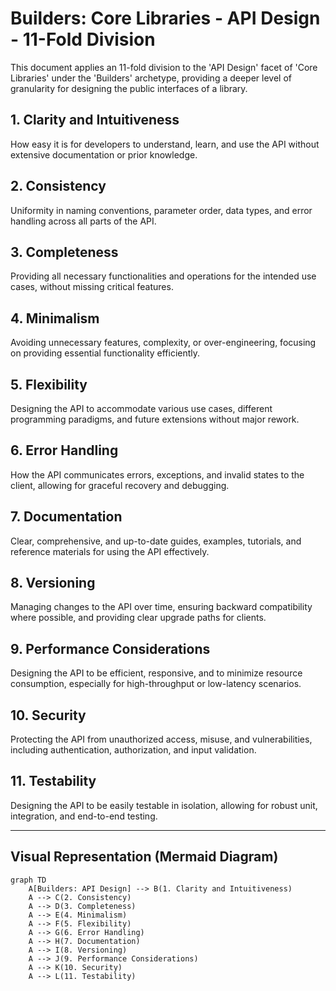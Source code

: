 # Builders: Core Libraries - API Design - 11-Fold Division

This document applies an 11-fold division to the 'API Design' facet of 'Core Libraries' under the 'Builders' archetype, providing a deeper level of granularity for designing the public interfaces of a library.

## 1. Clarity and Intuitiveness

How easy it is for developers to understand, learn, and use the API without extensive documentation or prior knowledge.

## 2. Consistency

Uniformity in naming conventions, parameter order, data types, and error handling across all parts of the API.

## 3. Completeness

Providing all necessary functionalities and operations for the intended use cases, without missing critical features.

## 4. Minimalism

Avoiding unnecessary features, complexity, or over-engineering, focusing on providing essential functionality efficiently.

## 5. Flexibility

Designing the API to accommodate various use cases, different programming paradigms, and future extensions without major rework.

## 6. Error Handling

How the API communicates errors, exceptions, and invalid states to the client, allowing for graceful recovery and debugging.

## 7. Documentation

Clear, comprehensive, and up-to-date guides, examples, tutorials, and reference materials for using the API effectively.

## 8. Versioning

Managing changes to the API over time, ensuring backward compatibility where possible, and providing clear upgrade paths for clients.

## 9. Performance Considerations

Designing the API to be efficient, responsive, and to minimize resource consumption, especially for high-throughput or low-latency scenarios.

## 10. Security

Protecting the API from unauthorized access, misuse, and vulnerabilities, including authentication, authorization, and input validation.

## 11. Testability

Designing the API to be easily testable in isolation, allowing for robust unit, integration, and end-to-end testing.

---

## Visual Representation (Mermaid Diagram)

```mermaid
graph TD
    A[Builders: API Design] --> B(1. Clarity and Intuitiveness)
    A --> C(2. Consistency)
    A --> D(3. Completeness)
    A --> E(4. Minimalism)
    A --> F(5. Flexibility)
    A --> G(6. Error Handling)
    A --> H(7. Documentation)
    A --> I(8. Versioning)
    A --> J(9. Performance Considerations)
    A --> K(10. Security)
    A --> L(11. Testability)
```
